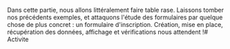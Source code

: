 Dans cette partie, nous allons littéralement faire table rase. Laissons tomber nos précédents exemples, et attaquons l'étude des formulaires par quelque chose de plus concret : un formulaire d'inscription. Création, mise en place, récupération des données, affichage et vérifications nous attendent !# Activite
